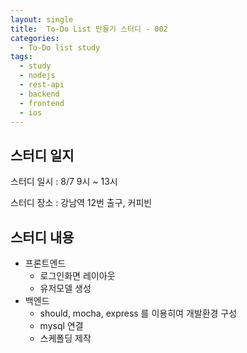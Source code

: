 ```yaml
---
layout: single
title:  To-Do List 만들기 스터디 - 002
categories: 
  - To-Do list study
tags: 
  - study
  - nodejs
  - rest-api
  - backend
  - frontend
  - ios
---
```


## 스터디 일지

스터디 일시 : 8/7 9시 ~ 13시

스터디 장소 : 강남역 12번 출구, 커피빈

## 스터디 내용

- 프론트엔드
  - 로그인화면 레이아웃
  - 유저모델 생성
- 백엔드
  - should, mocha, express 를 이용히여 개발환경 구성
  - mysql 연결
  - 스케폴딩 제작

